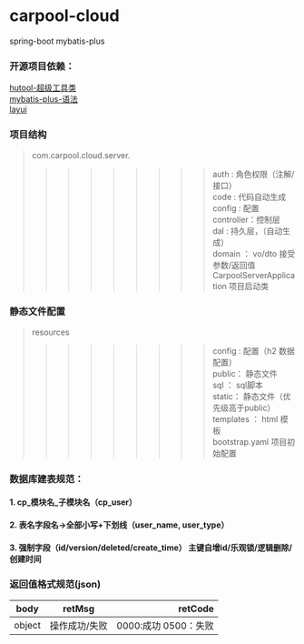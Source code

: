 # carpool-cloud
spring-boot  mybatis-plus  

### 开源项目依赖：  
[hutool-超级工具类](https://www.hutool.cn/docs/)  
[mybatis-plus-语法](https://baomidou.gitee.io/mybatis-plus-doc/#/quick-start)  
[layui](https://github.com/sentsin/layui/)  

### 项目结构
>com.carpool.cloud.server.  
>>>>>>>>>auth : 角色权限（注解/接口）  
>>>>>>>>>code : 代码自动生成  
>>>>>>>>>config : 配置  
>>>>>>>>>controller：控制层  
>>>>>>>>>dal : 持久层，（自动生成）  
>>>>>>>>>domain ： vo/dto  接受参数/返回值  
>>>>>>>>>CarpoolServerApplication 项目启动类  

### 静态文件配置
>resources
>>>>>>>>>config : 配置（h2 数据配置）  
>>>>>>>>>public： 静态文件  
>>>>>>>>>sql ： sql脚本  
>>>>>>>>>static： 静态文件（优先级高于public）  
>>>>>>>>>templates ： html 模板  
>>>>>>>>>bootstrap.yaml  项目初始配置  

### 数据库建表规范：  
#### 1. cp_模块名_子模块名（cp_user）
#### 2. 表名字段名->全部小写+下划线（user_name, user_type）
#### 3. 强制字段（id/version/deleted/create_time）  主键自增id/乐观锁/逻辑删除/创建时间

### 返回值格式规范(json)
| body | retMsg | retCode  |   
| - | :-: | -: |  
|  object | 操作成功/失败 | 0000:成功 0500：失败  |  
 




